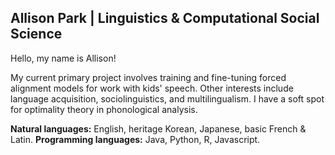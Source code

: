 
## Allison Park | Linguistics & Computational Social Science

Hello, my name is Allison!

My current primary project involves training and fine-tuning forced alignment models for work with kids' speech. Other interests include language acquisition, sociolinguistics, and multilingualism. I have a soft spot for optimality theory in phonological analysis.

**Natural languages:** English, heritage Korean, Japanese, basic French & Latin.
**Programming languages:** Java, Python, R, Javascript.

<!--
**a2ypark/a2ypark** is a ✨ _special_ ✨ repository because its `README.md` (this file) appears on your GitHub profile.

Here are some ideas to get you started:

- 🔭 I’m currently working on ...
- 🌱 I’m currently learning ...
- 👯 I’m looking to collaborate on ...
- 🤔 I’m looking for help with ...
- 💬 Ask me about ...
- 📫 How to reach me: ...
- 😄 Pronouns: ...
- ⚡ Fun fact: ...
-->
